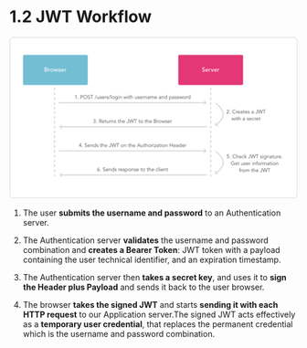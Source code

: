 # 1.2 JWT Workflow

![jwt-workflow](../../assets/jwt-workflow.png)

1. The user **submits the username and password** to an Authentication server.

2. The Authentication server **validates** the username and password combination and **creates a Bearer Token**: JWT token with a payload containing the user technical identifier, and an expiration timestamp.

3. The Authentication server then **takes a secret key**, and uses it to **sign the Header plus Payload** and sends it back to the user browser.

4. The browser **takes the signed JWT** and starts **sending it with each HTTP request** to our Application server.The signed JWT acts effectively as a **temporary user credential**, that replaces the permanent credential which is the username and password combination.